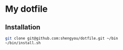 # My dotfile

## Installation

```bash
git clone git@github.com:shengyou/dotfile.git ~/bin
~/bin/install.sh
```

